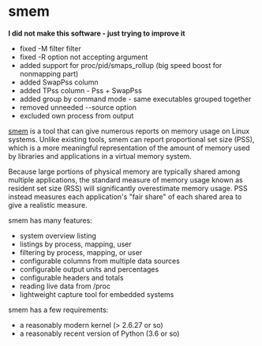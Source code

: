 # smem

**I did not make this software - just trying to improve it**

 * fixed -M filter filter
 * fixed -R option not accepting argument
 * added support for proc/pid/smaps_rollup (big speed boost for nonmapping part)
 * added SwapPss column
 * added TPss column - Pss + SwapPss
 * added group by command mode - same executables grouped together
 * removed unneeded --source option
 * excluded own process from output


[smem](http://www.selenic.com/smem/) is a tool that can give numerous reports on memory usage on Linux systems. Unlike existing tools, smem can report proportional set size (PSS), which is a more meaningful representation of the amount of memory used by libraries and applications in a virtual memory system.

Because large portions of physical memory are typically shared among multiple applications, the standard measure of memory usage known as resident set size (RSS) will significantly overestimate memory usage. PSS instead measures each application's "fair share" of each shared area to give a realistic measure.

smem has many features:

 * system overview listing
 * listings by process, mapping, user
 * filtering by process, mapping, or user
 * configurable columns from multiple data sources
 * configurable output units and percentages
 * configurable headers and totals
 * reading live data from /proc
 * lightweight capture tool for embedded systems

smem has a few requirements:

 * a reasonably modern kernel (> 2.6.27 or so)
 * a reasonably recent version of Python (3.6 or so)
